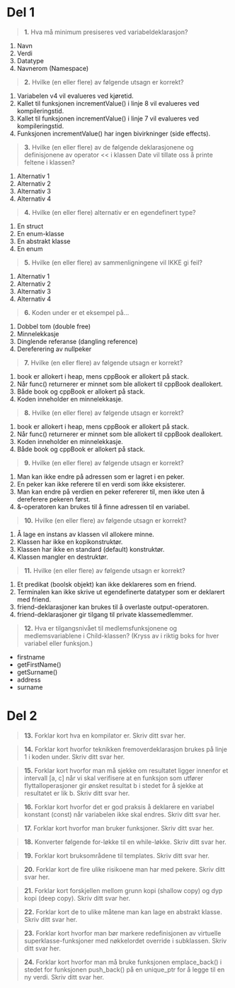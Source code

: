# Del 1

> **1.** Hva må minimum presiseres ved variabeldeklarasjon?
1. Navn
2. Verdi
3. Datatype
4. Navnerom (Namespace)

> **2.** Hvilke (en eller flere) av følgende utsagn er korrekt?
1. Variabelen v4 vil evalueres ved kjøretid.
2. Kallet til funksjonen incrementValue() i linje 8 vil evalueres ved kompileringstid.
3. Kallet til funksjonen incrementValue() i linje 7 vil evalueres ved kompileringstid.
4. Funksjonen incrementValue() har ingen bivirkninger (side effects).

> **3.** Hvilke (en eller flere) av de følgende deklarasjonene og definisjonene av operator << i klassen Date vil tillate oss å printe feltene i klassen?
1. Alternativ 1
2. Alternativ 2
3. Alternativ 3
4. Alternativ 4

> **4.** Hvilke (en eller flere) alternativ er en egendefinert type?
1. En struct
2. En enum-klasse
3. En abstrakt klasse
4. En enum

> **5.** Hvilke (en eller flere) av sammenligningene vil IKKE gi feil?
1. Alternativ 1
2. Alternativ 2
3. Alternativ 3
4. Alternativ 4

> **6.** Koden under er et eksempel på...
1. Dobbel tom (double free)
2. Minnelekkasje
3. Dinglende referanse (dangling reference)
4. Dereferering av nullpeker

> **7.** Hvilke (en eller flere) av følgende utsagn er korrekt?
1. book er allokert i heap, mens cppBook er allokert på stack.
2. Når func() returnerer er minnet som ble allokert til cppBook deallokert.
3. Både book og cppBook er allokert på stack.
4. Koden inneholder en minnelekkasje.

> **8.** Hvilke (en eller flere) av følgende utsagn er korrekt?
1. book er allokert i heap, mens cppBook er allokert på stack.
2. Når func() returnerer er minnet som ble allokert til cppBook deallokert.
3. Koden inneholder en minnelekkasje.
4. Både book og cppBook er allokert på stack.

> **9.** Hvilke (en eller flere) av følgende utsagn er korrekt?
1. Man kan ikke endre på adressen som er lagret i en peker.
2. En peker kan ikke referere til en verdi som ikke eksisterer.
3. Man kan endre på verdien en peker refererer til, men ikke uten å dereferere pekeren først.
4. &-operatoren kan brukes til å finne adressen til en variabel.

> **10.** Hvilke (en eller flere) av følgende utsagn er korrekt?
1. Å lage en instans av klassen vil allokere minne.
2. Klassen har ikke en kopikonstruktør.
3. Klassen har ikke en standard (default) konstruktør.
4. Klassen mangler en destruktør.

> **11.** Hvilke (en eller flere) av følgende utsagn er korrekt?
1. Et predikat (boolsk objekt) kan ikke deklareres som en friend.
2. Terminalen kan ikke skrive ut egendefinerte datatyper som er deklarert med friend.
3. friend-deklarasjoner kan brukes til å overlaste output-operatoren.
4. friend-deklarasjoner gir tilgang til private klassemedlemmer.

> **12.** Hva er tilgangsnivået til medlemsfunksjonene og medlemsvariablene i Child-klassen? (Kryss av i riktig boks for hver variabel eller funksjon.)
- firstname
- getFirstName()
- getSurname()
- address
- surname

# Del 2

> **13.** Forklar kort hva en kompilator er.
Skriv ditt svar her.

> **14.** Forklar kort hvorfor teknikken fremoverdeklarasjon brukes på linje 1 i koden under.
Skriv ditt svar her.

> **15.** Forklar kort hvorfor man må sjekke om resultatet ligger innenfor et intervall [a, c] når vi skal verifisere at en funksjon som utfører flyttalloperasjoner gir ønsket resultat b i stedet for å sjekke at resultatet er lik b.
Skriv ditt svar her.

> **16.** Forklar kort hvorfor det er god praksis å deklarere en variabel konstant (const) når variabelen ikke skal endres.
Skriv ditt svar her.

> **17.** Forklar kort hvorfor man bruker funksjoner.
Skriv ditt svar her.

> **18.** Konverter følgende for-løkke til en while-løkke.
Skriv ditt svar her.

> **19.** Forklar kort bruksområdene til templates.
Skriv ditt svar her.

> **20.** Forklar kort de fire ulike risikoene man har med pekere.
Skriv ditt svar her.

> **21.** Forklar kort forskjellen mellom grunn kopi (shallow copy) og dyp kopi (deep copy).
Skriv ditt svar her.

> **22.** Forklar kort de to ulike måtene man kan lage en abstrakt klasse.
Skriv ditt svar her.

> **23.** Forklar kort hvorfor man bør markere redefinisjonen av virtuelle superklasse-funksjoner med nøkkelordet override i subklassen.
Skriv ditt svar her.

> **24.** Forklar kort hvorfor man må bruke funksjonen emplace_back() i stedet for funksjonen push_back() på en unique_ptr for å legge til en ny verdi.
Skriv ditt svar her.
